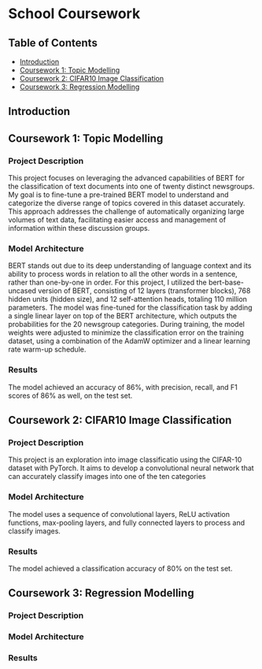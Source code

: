 # School Coursework

## Table of Contents
- [Introduction](#introduction)
- [Coursework 1: Topic Modelling](#coursework-1-topic-modelling)
- [Coursework 2: CIFAR10 Image Classification](#coursework-2-cifar10-image-classification)
- [Coursework 3: Regression Modelling](#coursework-3-regression-modelling)

## Introduction

## Coursework 1: Topic Modelling

### Project Description
This project focuses on leveraging the advanced capabilities of BERT for the classification of text documents into one of twenty distinct newsgroups. My goal is to fine-tune a pre-trained BERT model to understand and categorize the diverse range of topics covered in this dataset accurately. This approach addresses the challenge of automatically organizing large volumes of text data, facilitating easier access and management of information within these discussion groups.

### Model Architecture
BERT stands out due to its deep understanding of language context and its ability to process words in relation to all the other words in a sentence, rather than one-by-one in order. For this project, I utilized the bert-base-uncased version of BERT, consisting of 12 layers (transformer blocks), 768 hidden units (hidden size), and 12 self-attention heads, totaling 110 million parameters. The model was fine-tuned for the classification task by adding a single linear layer on top of the BERT architecture, which outputs the probabilities for the 20 newsgroup categories. During training, the model weights were adjusted to minimize the classification error on the training dataset, using a combination of the AdamW optimizer and a linear learning rate warm-up schedule.

### Results
The model achieved an accuracy of 86%, with precision, recall, and F1 scores of 86% as well, on the test set.

## Coursework 2: CIFAR10 Image Classification

### Project Description
This project is an exploration into image classificatio using the CIFAR-10 dataset with PyTorch. It aims to develop a convolutional neural network that can accurately classify images into one of the ten categories

### Model Architecture
The model uses a sequence of convolutional layers, ReLU activation functions, max-pooling layers, and fully connected layers to process and classify images.

### Results
The model achieved a classification accuracy of 80% on the test set.

## Coursework 3: Regression Modelling

### Project Description

### Model Architecture

### Results

